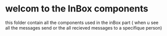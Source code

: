 # welcom to the InBox components

this folder contain all the components used in the inBox part ( when u see all the messages send or the all recieved messages to a specifique person)